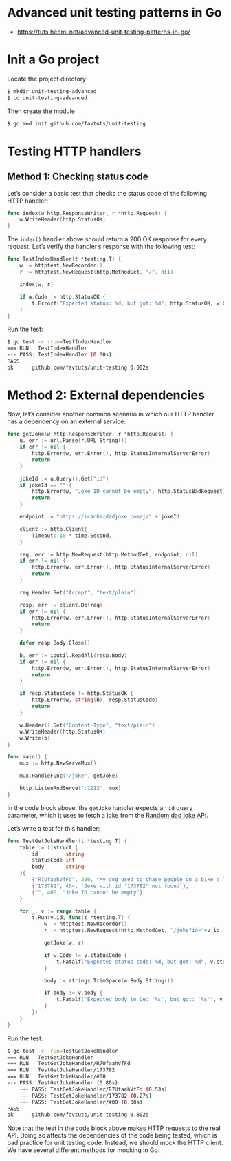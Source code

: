 # Advanced unit testing patterns in Go
* https://tuts.heomi.net/advanced-unit-testing-patterns-in-go/

# Init a Go project

Locate the project directory
```bash
$ mkdir unit-testing-advanced
$ cd unit-testing-advanced
```

Then create the module
```bash
$ go mod init github.com/favtuts/unit-testing
```


# Testing HTTP handlers

## Method 1: Checking status code

Let’s consider a basic test that checks the status code of the following HTTP handler:
```go
func index(w http.ResponseWriter, r *http.Request) {
    w.WriteHeader(http.StatusOK)
}
```

The `index()` handler above should return a 200 OK response for every request. Let’s verify the handler’s response with the following test:
```go
func TestIndexHandler(t *testing.T) {
    w := httptest.NewRecorder()
    r := httptest.NewRequest(http.MethodGet, "/", nil)

    index(w, r)

    if w.Code != http.StatusOK {
        t.Errorf("Expected status: %d, but got: %d", http.StatusOK, w.Code)
    }
}
```

Run the test:
```bash
$ go test -v -run=TestIndexHandler
=== RUN   TestIndexHandler
--- PASS: TestIndexHandler (0.00s)
PASS
ok      github.com/favtuts/unit-testing 0.002s
```

# Method 2: External dependencies

Now, let’s consider another common scenario in which our HTTP handler has a dependency on an external service:
```go
func getJoke(w http.ResponseWriter, r *http.Request) {
    u, err := url.Parse(r.URL.String())
    if err != nil {
        http.Error(w, err.Error(), http.StatusInternalServerError)
        return
    }

    jokeId := u.Query().Get("id")
    if jokeId == "" {
        http.Error(w, "Joke ID cannot be empty", http.StatusBadRequest)
        return
    }

    endpoint := "https://icanhazdadjoke.com/j/" + jokeId

    client := http.Client{
        Timeout: 10 * time.Second,
    }

    req, err := http.NewRequest(http.MethodGet, endpoint, nil)
    if err != nil {
        http.Error(w, err.Error(), http.StatusInternalServerError)
        return
    }

    req.Header.Set("Accept", "text/plain")

    resp, err := client.Do(req)
    if err != nil {
        http.Error(w, err.Error(), http.StatusInternalServerError)
        return
    }

    defer resp.Body.Close()

    b, err := ioutil.ReadAll(resp.Body)
    if err != nil {
        http.Error(w, err.Error(), http.StatusInternalServerError)
        return
    }

    if resp.StatusCode != http.StatusOK {
        http.Error(w, string(b), resp.StatusCode)
        return
    }

    w.Header().Set("Content-Type", "text/plain")
    w.WriteHeader(http.StatusOK)
    w.Write(b)
}

func main() {
    mux := http.NewServeMux()

    mux.HandleFunc("/joke", getJoke)

    http.ListenAndServe(":1212", mux)
}
```

In the code block above, the `getJoke` handler expects an `id` query parameter, which it uses to fetch a joke from the [Random dad joke API](https://icanhazdadjoke.com/).

Let’s write a test for this handler:
```go
func TestGetJokeHandler(t *testing.T) {
    table := []struct {
        id         string
        statusCode int
        body       string
    }{
        {"R7UfaahVfFd", 200, "My dog used to chase people on a bike a lot. It got so bad I had to take his bike away."},
        {"173782", 404, `Joke with id "173782" not found`},
        {"", 400, "Joke ID cannot be empty"},
    }

    for _, v := range table {
        t.Run(v.id, func(t *testing.T) {
            w := httptest.NewRecorder()
            r := httptest.NewRequest(http.MethodGet, "/joke?id="+v.id, nil)

            getJoke(w, r)

            if w.Code != v.statusCode {
                t.Fatalf("Expected status code: %d, but got: %d", v.statusCode, w.Code)
            }

            body := strings.TrimSpace(w.Body.String())

            if body != v.body {
                t.Fatalf("Expected body to be: '%s', but got: '%s'", v.body, body)
            }
        })
    }
}
```

Run the test:
```bash
$ go test -v -run=TestGetJokeHandler
=== RUN   TestGetJokeHandler
=== RUN   TestGetJokeHandler/R7UfaahVfFd
=== RUN   TestGetJokeHandler/173782
=== RUN   TestGetJokeHandler/#00
--- PASS: TestGetJokeHandler (0.80s)
    --- PASS: TestGetJokeHandler/R7UfaahVfFd (0.53s)
    --- PASS: TestGetJokeHandler/173782 (0.27s)
    --- PASS: TestGetJokeHandler/#00 (0.00s)
PASS
ok      github.com/favtuts/unit-testing 0.802s
```

Note that the test in the code block above makes HTTP requests to the real API. Doing so affects the dependencies of the code being tested, which is bad practice for unit testing code. Instead, we should mock the HTTP client. We have several different methods for mocking in Go.